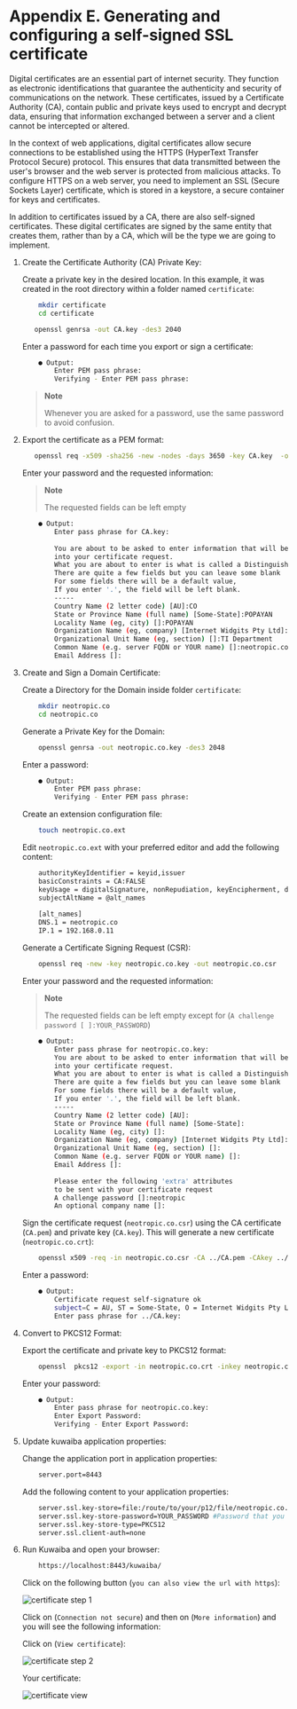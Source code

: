 # Appendix E. Generating and configuring a self-signed SSL certificate 

Digital certificates are an essential part of internet security. They function as electronic identifications that guarantee the authenticity and security of communications on the network. These certificates, issued by a Certificate Authority (CA), contain public and private keys used to encrypt and decrypt data, ensuring that information exchanged between a server and a client cannot be intercepted or altered.

In the context of web applications, digital certificates allow secure connections to be established using the HTTPS (HyperText Transfer Protocol Secure) protocol. This ensures that data transmitted between the user's browser and the web server is protected from malicious attacks. To configure HTTPS on a web server, you need to implement an SSL (Secure Sockets Layer) certificate, which is stored in a keystore, a secure container for keys and certificates.

In addition to certificates issued by a CA, there are also self-signed certificates. These digital certificates are signed by the same entity that creates them, rather than by a CA, which will be the type we are going to implement.

1. Create the Certificate Authority (CA) Private Key:

    Create a private key in the desired location. In this example, it was created in the root directory within a folder named `certificate`:
    
    ``` bash
        mkdir certificate
        cd certificate
    ```
    
    ``` bash
       openssl genrsa -out CA.key -des3 2040
    ```
    Enter a password for each time you export or sign a certificate:
    
    ``` bash
        ● Output:
            Enter PEM pass phrase:
            Verifying - Enter PEM pass phrase:
    ```
    
    > **Note**
    >
    >  Whenever you are asked for a password, use the same password to avoid confusion.
    >

2. Export the certificate as a PEM format:
    
    ``` bash
       openssl req -x509 -sha256 -new -nodes -days 3650 -key CA.key  -out CA.pem
    ```
    Enter your password and the requested information:

    > **Note**
    >
    > The requested fields can be left empty

    ``` bash
        ● Output:
            Enter pass phrase for CA.key:
                
            You are about to be asked to enter information that will be incorporated
            into your certificate request.
            What you are about to enter is what is called a Distinguished Name or a DN.
            There are quite a few fields but you can leave some blank
            For some fields there will be a default value,
            If you enter '.', the field will be left blank.
            -----
            Country Name (2 letter code) [AU]:CO
            State or Province Name (full name) [Some-State]:POPAYAN
            Locality Name (eg, city) []:POPAYAN
            Organization Name (eg, company) [Internet Widgits Pty Ltd]:Neotropic SAS 
            Organizational Unit Name (eg, section) []:TI Department                                    
            Common Name (e.g. server FQDN or YOUR name) []:neotropic.co
            Email Address []:
    ```
    
3. Create and Sign a Domain Certificate:

    Create a Directory for the Domain inside folder `certificate`:
    
    ``` bash
        mkdir neotropic.co
        cd neotropic.co
    ```
    
    Generate a Private Key for the Domain:
    
    ``` bash
        openssl genrsa -out neotropic.co.key -des3 2048
    ```
    Enter a password:
    
    ``` bash
        ● Output:
            Enter PEM pass phrase:
            Verifying - Enter PEM pass phrase:
    ```
    
    Create an extension configuration file:
    
    ``` bash
        touch neotropic.co.ext
    ```
    
    Edit `neotropic.co.ext` with your preferred editor and add the following content:
    
    ``` bash
        authorityKeyIdentifier = keyid,issuer
        basicConstraints = CA:FALSE
        keyUsage = digitalSignature, nonRepudiation, keyEncipherment, dataEncipherment
        subjectAltName = @alt_names
        
        [alt_names]
        DNS.1 = neotropic.co
        IP.1 = 192.168.0.11
    ```
    
    Generate a Certificate Signing Request (CSR):
    
    ``` bash
        openssl req -new -key neotropic.co.key -out neotropic.co.csr
    ```
    Enter your password and the requested information:

    > **Note**
    >
    > The requested fields can be left empty except for (`A challenge password [ ]:YOUR_PASSWORD`)
    >
    
    ``` bash
        ● Output:
            Enter pass phrase for neotropic.co.key:
            You are about to be asked to enter information that will be incorporated
            into your certificate request.
            What you are about to enter is what is called a Distinguished Name or a DN.
            There are quite a few fields but you can leave some blank
            For some fields there will be a default value,
            If you enter '.', the field will be left blank.
            -----
            Country Name (2 letter code) [AU]:
            State or Province Name (full name) [Some-State]:
            Locality Name (eg, city) []:
            Organization Name (eg, company) [Internet Widgits Pty Ltd]:
            Organizational Unit Name (eg, section) []:
            Common Name (e.g. server FQDN or YOUR name) []:
            Email Address []:
            
            Please enter the following 'extra' attributes
            to be sent with your certificate request
            A challenge password []:neotropic
            An optional company name []:
    ```

    Sign the certificate request (`neotropic.co.csr`) using the CA certificate (`CA.pem`) and private key (`CA.key`). This will generate a new certificate (`neotropic.co.crt`):

    ``` bash
        openssl x509 -req -in neotropic.co.csr -CA ../CA.pem -CAkey ../CA.key  -CAcreateserial  -days 3650 -sha256 -extfile neotropic.co.ext -out neotropic.co.crt
    ```
    Enter a password:
    
    ``` bash
        ● Output:
            Certificate request self-signature ok
            subject=C = AU, ST = Some-State, O = Internet Widgits Pty Ltd
            Enter pass phrase for ../CA.key:

    ```
    
4. Convert to PKCS12 Format:

    Export the certificate and private key to PKCS12 format:
    
    ``` bash
        openssl  pkcs12 -export -in neotropic.co.crt -inkey neotropic.co.key -out neotropic.co.p12 -name default
    ```
    Enter your password:
    
    ``` bash
        ● Output:
            Enter pass phrase for neotropic.co.key:
            Enter Export Password:
            Verifying - Enter Export Password:
    ```

5. Update kuwaiba application properties:

    Change the application port in application properties:
    
    ``` bash
        server.port=8443
    ```

    Add the following content to your application properties:
    
    ``` bash
        server.ssl.key-store=file:/route/to/your/p12/file/neotropic.co.p12
        server.ssl.key-store-password=YOUR_PASSWORD #Password that you wrote in " A challenge password [ ] "
        server.ssl.key-store-type=PKCS12
        server.ssl.client-auth=none
    ```
    

6. Run Kuwaiba and open your browser:

    ``` bash
        https://localhost:8443/kuwaiba/
    ```

    Click on the following button (`you can also view the url with https`):

    ![certificate step 1](images/appendix_e_certificate_step1.png)

    Click on (`Connection not secure`) and then on (`More information`) and you will see the following information:

    Click on (`View certificate`):

    ![certificate step 2](images/appendix_e_certtificate_step2.png)

    Your certificate:

    ![certificate view](images/appendix_e_certificate_view.png)


